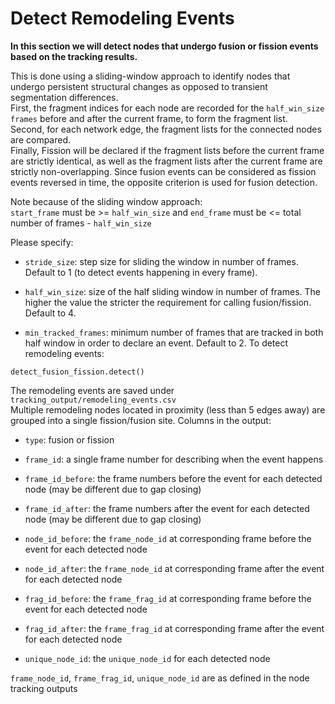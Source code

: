# Detect Remodeling Events
**In this section we will detect nodes that undergo fusion or fission events based on the tracking results.**

This is done using a sliding-window approach to identify nodes that undergo persistent structural changes as opposed to transient segmentation differences.  
First, the fragment indices for each node are recorded for the `half_win_size frames` before and after the current frame, to form the fragment list.  
Second, for each network edge, the fragment lists for the connected nodes are compared.  
Finally, Fission will be declared if the fragment lists before the current frame are strictly identical, as well as the fragment lists after the current frame are strictly non-overlapping. 
Since fusion events can be considered as fission events reversed in time, the opposite criterion is used for fusion detection. 

Note because of the sliding window approach:  
`start_frame` must be >= `half_win_size` and `end_frame` must be <= total number of frames - `half_win_size`

Please specify:

- `stride_size`: step size for sliding the window in number of frames. Default to 1 (to detect events happening in every frame).

- `half_win_size`: size of the half sliding window in number of frames. The higher the value the stricter the requirement for calling fusion/fission. Default to 4.

- `min_tracked_frames`: minimum number of frames that are tracked in both half window in order to declare an event. Default to 2.
To detect remodeling events:
```
detect_fusion_fission.detect()
```

The remodeling events are saved under `tracking_output/remodeling_events.csv`  
Multiple remodeling nodes located in proximity (less than 5 edges away) are grouped into a single fission/fusion site.
Columns in the output:

- `type`: fusion or fission

- `frame_id`: a single frame number for describing when the event happens

- `frame_id_before`: the frame numbers before the event for each detected node (may be different due to gap closing)

- `frame_id_after`: the frame numbers after the event for each detected node (may be different due to gap closing)

- `node_id_before`: the `frame_node_id` at corresponding frame before the event for each detected node

- `node_id_after`: the `frame_node_id` at corresponding frame after the event for each detected node

- `frag_id_before`: the `frame_frag_id` at corresponding frame before the event for each detected node

- `frag_id_after`: the `frame_frag_id` at corresponding frame after the event for each detected node

- `unique_node_id`: the `unique_node_id` for each detected node

`frame_node_id`, `frame_frag_id`, `unique_node_id` are as defined in the node tracking outputs
